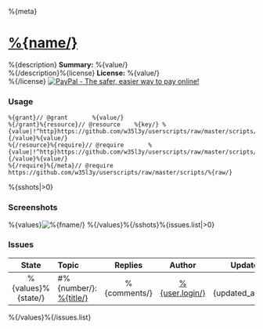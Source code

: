 %{meta}
# [%{name/}](.)
%{description}
**Summary:** %{value/}<br />%{/description}%{license}
**License:** %{value/}<br />%{/license}
[![PayPal - The safer, easier way to pay online!](https://www.paypalobjects.com/en_US/i/btn/btn_donate_SM.gif "PayPal - The safer, easier way to pay online!")](https://goo.gl/DNfg2w)
### Usage
```
%{grant}// @grant		%{value/}
%{/grant}%{resource}// @resource	%{key/} %{value|!^http}https://github.com/w35l3y/userscripts/raw/master/scripts/X/%{/value}%{value/}
%{/resource}%{require}// @require		%{value|!^http}https://github.com/w35l3y/userscripts/raw/master/scripts/X/%{/value}%{value/}
%{/require}%{/meta}// @require		https://github.com/w35l3y/userscripts/raw/master/scripts/%{raw/}
```
%{sshots|>0}
### Screenshots
%{values}![%{fname/}](%{name/})
%{/values}%{/sshots}%{issues.list|>0}
### Issues
State|Topic|Replies|Author|Updated
:---:|:---|:---:|:---:|---:
%{values}%{state/}|#%{number/}: [%{title/}](%{html_url/})|%{comments/}|[%{user.login/}](%{user.html_url/})|%{updated_at/}
%{/values}%{/issues.list}

